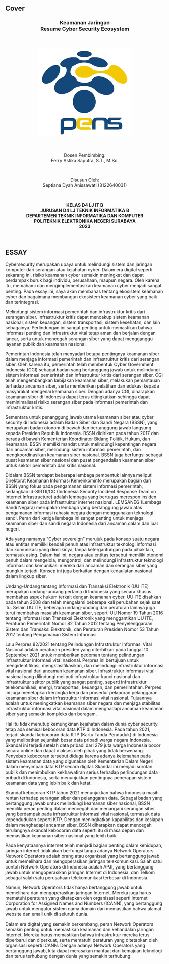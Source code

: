 ## Cover

<h3 align="center">
    <b>Keamanan Jaringan</b><br>
    Resume Cyber Security Ecosystem
</h3>
<br>
<p align="center">
  <img src="../image/Logo_PENS.png" alt="Size Limit CLI" width="300">
</p>
<br>
<p align="center">
    Dosen Pembimbing:<br>
    Ferry Astika Saputra, S.T., M.Sc.
</p>
<br>
<p align="center">
    Disusun Oleh:<br>
    Septiana Dyah Anissawati (3122640031)
</p>
<br>
<p align="center">
    <b>
        KELAS D4 LJ IT B <br>
        JURUSAN D4 LJ TEKNIK INFORMATIKA B<br>
        DEPARTEMEN TEKNIK INFORMATIKA DAN KOMPUTER <br> 
        POLITEKNIK ELEKTRONIKA NEGERI SURABAYA <br>
        2023
    </b>
</p>
<br>


## ESSAY

Cybersecurity merupakan upaya untuk melindungi sistem dan jaringan komputer dari serangan atau kejahatan cyber. Dalam era digital seperti sekarang ini, risiko keamanan cyber semakin meningkat dan dapat berdampak buruk bagi individu, perusahaan, maupun negara. Oleh karena itu, memahami dan mengimplementasikan keamanan cyber menjadi sangat penting. Pada essay ini, saya akan membahas tentang ekosistem keamanan cyber dan bagaimana membangun ekosistem keamanan cyber yang baik dan terintegrasi.

Melindungi sistem informasi pemerintah dan infrastruktur kritis dari serangan siber. Infrastruktur kritis dapat mencakup sistem keamanan nasional, sistem keuangan, sistem transportasi, sistem kesehatan, dan lain sebagainya. Perlindungan ini sangat penting untuk memastikan bahwa informasi penting dan infrastruktur vital tetap aman dan berjalan dengan lancar, serta untuk mencegah serangan siber yang dapat mengganggu layanan publik dan keamanan nasional.

Pemerintah Indonesia telah menyadari betapa pentingnya keamanan siber dalam menjaga informasi pemerintah dan infrastruktur kritis dari serangan siber. Oleh karena itu, pemerintah telah membentuk Cyber Government Indonesia (CGI) sebagai badan yang bertanggung jawab untuk melindungi sistem informasi pemerintah dan infrastruktur kritis dari serangan siber. CGI telah mengembangkan kebijakan keamanan siber, melakukan pemantauan terhadap ancaman siber, serta memberikan pelatihan dan edukasi kepada masyarakat mengenai keamanan siber. Dengan adanya CGI, diharapkan keamanan siber di Indonesia dapat terus ditingkatkan sehingga dapat meminimalisasi risiko serangan siber pada informasi pemerintah dan infrastruktur kritis.

Sementara untuk penanggung jawab utama keamanan siber atau cyber security di Indonesia adalah Badan Siber dan Sandi Negara (BSSN), yang merupakan badan otonom di bawah dan bertanggung jawab langsung kepada Presiden Republik Indonesia. BSSN didirikan pada tahun 2017 dan berada di bawah Kementerian Koordinator Bidang Politik, Hukum, dan Keamanan. BSSN memiliki mandat untuk melindungi kepentingan negara dari ancaman siber, melindungi sistem informasi pemerintah, dan mengkoordinasikan keamanan siber nasional. BSSN juga berfungsi sebagai pusat keamanan siber nasional dan pusat pengendalian keamanan siber untuk sektor pemerintah dan kritis nasional.

Didalam BSSN terdapat beberapa lembaga pembentuk lainnya meliputi Direktorat Keamanan Informasi Kemenkominfo merupakan bagian dari BSSN yang fokus pada pengamanan sistem informasi pemerintah, sedangkan Id-SIRTII/CC (Indonesia Security Incident Response Team on Internet Infrastructure) adalah lembaga yang bertugas merespon insiden keamanan siber pada infrastruktur internet nasional. LEMSANEG (Lembaga Sandi Negara) merupakan lembaga yang bertanggung jawab atas pengamanan informasi rahasia negara dengan menggunakan teknologi sandi. Peran dari ketiga lembaga ini sangat penting untuk menjaga keamanan siber dan sandi negara Indonesia dari ancaman dalam dan luar negeri.

Ada yang namanya "Cyber sovereign" merujuk pada konsep suatu negara atau entitas memiliki kendali penuh atas infrastruktur teknologi informasi dan komunikasi yang dimilikinya, tanpa ketergantungan pada pihak lain, termasuk asing. Dalam hal ini, negara atau entitas tersebut memiliki otonomi penuh dalam mengelola, mengontrol, dan melindungi infrastruktur teknologi informasi dan komunikasi mereka dari ancaman dan serangan siber yang mungkin terjadi. Konsep ini juga berkaitan dengan kedaulatan nasional dalam lingkup siber.

Undang-Undang tentang Informasi dan Transaksi Elektronik (UU ITE) merupakan undang-undang pertama di Indonesia yang secara khusus membahas aspek hukum terkait dengan keamanan cyber. UU ITE disahkan pada tahun 2008 dan telah mengalami beberapa kali perubahan sejak saat itu. Selain UU ITE, beberapa undang-undang dan peraturan lainnya juga turut membahas masalah keamanan siber, seperti UU Nomor 19 Tahun 2016 tentang Informasi dan Transaksi Elektronik yang menggantikan UU ITE, Peraturan Pemerintah Nomor 82 Tahun 2012 tentang Penyelenggaraan Sistem dan Transaksi Elektronik, dan Peraturan Presiden Nomor 53 Tahun 2017 tentang Pengamanan Sistem Informasi.

Lalu Perpres 82/2021 tentang Pelindungan Infrastruktur Informasi Vital Nasional adalah peraturan presiden yang diterbitkan pada tanggal 10 September 2021 untuk memberikan pedoman tentang pelindungan infrastruktur informasi vital nasional. Perpres ini bertujuan untuk mengidentifikasi, mengklasifikasikan, dan melindungi infrastruktur informasi vital nasional dari ancaman keamanan siber. Infrastruktur informasi vital nasional yang dilindungi meliputi infrastruktur kunci nasional dan infrastruktur sektor publik yang sangat penting, seperti infrastruktur telekomunikasi, energi, transportasi, keuangan, dan pemerintahan. Perpres ini juga menetapkan kerangka kerja dan prosedur pelaporan pelanggaran keamanan siber dalam infrastruktur informasi vital nasional. Tujuannya adalah untuk meningkatkan keamanan siber negara dan menjaga stabilitas infrastruktur informasi vital nasional dalam menghadapi ancaman keamanan siber yang semakin kompleks dan beragam.

Hal itu tidak menutup kemungkinan kejahatan dalam dunia cyber security tetap ada semisal kebocoran data KTP di Indonesia. Pada tahun 2021, terjadi skandal kebocoran data KTP (Kartu Tanda Penduduk) di Indonesia yang melibatkan sejumlah besar data pribadi warga negara Indonesia. Skandal ini terjadi setelah data pribadi dari 279 juta warga Indonesia bocor secara online dan dapat diakses oleh pihak yang tidak berwenang. Penyebab kebocoran tersebut diduga karena adanya kelemahan pada sistem keamanan data yang digunakan oleh Kementerian Dalam Negeri dalam menyimpan data KTP secara digital. Skandal ini menjadi sorotan publik dan menimbulkan kekhawatiran serius terhadap perlindungan data pribadi di Indonesia, serta menunjukkan pentingnya penerapan sistem keamanan data yang lebih baik dan ketat.

Skandal kebocoran KTP tahun 2021 menunjukkan bahwa Indonesia masih rentan terhadap serangan siber dan pelanggaran data. Sebagai badan yang bertanggung jawab untuk melindungi keamanan siber nasional, BSSN memiliki peran penting dalam mencegah dan menangani serangan siber yang berdampak pada infrastruktur informasi vital nasional, termasuk data kependudukan seperti KTP. Dengan meningkatkan kapabilitas dan kesiapan dalam menghadapi ancaman siber, BSSN diharapkan dapat mencegah terulangnya skandal kebocoran data seperti itu di masa depan dan memastikan keamanan siber nasional yang lebih baik.

Pada kenyataannya internet telah menjadi bagian penting dalam kehidupan, jaringan internet tidak akan berfungsi tanpa adanya Network Operators. Network Operators adalah orang atau organisasi yang bertanggung jawab untuk memelihara dan mengoperasikan jaringan telekomunikasi. Salah satu contoh Network Operators di Indonesia adalah APJI, yang bertanggung jawab untuk mengoperasikan jaringan Internet di Indonesia, dan Telkom sebagai salah satu perusahaan telekomunikasi terbesar di Indonesia.

Namun, Network Operators tidak hanya bertanggung jawab untuk memelihara dan mengoperasikan jaringan Internet. Mereka juga harus mematuhi peraturan yang ditetapkan oleh organisasi seperti Internet Corporation for Assigned Names and Numbers (ICANN), yang bertanggung jawab untuk mengatur sistem nama domain dan memastikan bahwa alamat website dan email unik di seluruh dunia.

Dalam era digital yang semakin berkembang, peran Network Operators semakin penting untuk memastikan keamanan dan kehandalan jaringan Internet. Mereka harus memastikan bahwa infrastruktur mereka terus diperbarui dan diperkuat, serta mematuhi peraturan yang ditetapkan oleh organisasi seperti ICANN. Dengan adanya Network Operators yang bertanggung jawab, kita dapat merasakan manfaat dari kemajuan teknologi dan terus terhubung dengan dunia yang semakin terhubung.